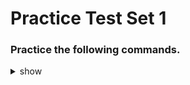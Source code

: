 # Practice Test Set 1 

### Practice the following commands.

<details><summary>show</summary>
<p>
  
```bash
# update image imperativce way 
k get deployment -o wide
k set image deployment <image_name>=<image_name>:1.1.19

#update the static pod path (static pod is pod which creates itself after deletion)
ps -aux | grep kubelet
# look for --config=/var/lib/kubelet/config.yaml
=> vim above_file.yaml
-> change staticPodPath: etc/kubernetes/manifest




```

</p>
</details>
